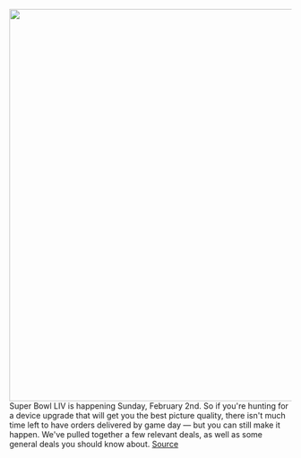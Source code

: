 <img src='https://cdn.vox-cdn.com/thumbor/LURRESNorxVRhoIISAU_yxchQgA=/0x0:2040x1360/1200x800/filters:focal(857x517:1183x843)/cdn.vox-cdn.com/uploads/chorus_image/image/66226954/cwelch191009_3721_0001.0.jpg' width='700px' /><br/>
Super Bowl LIV is happening Sunday, February 2nd. So if you're hunting for a device upgrade that will get you the best picture quality, there isn't much time left to have orders delivered by game day — but you can still make it happen. We've pulled together a few relevant deals, as well as some general deals you should know about.
<a href='https://www.theverge.com/good-deals/2020/1/31/21116755/amazon-fire-tv-stick-cube-super-bowl-4k-hdr-deal-sale-ipad-echo-buds'> Source <a/>